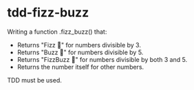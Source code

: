 # tdd-fizz-buzz

Writing a function .fizz_buzz() that:

- Returns "Fizz 🍾" for numbers divisible by 3. 
- Returns "Buzz 🐝" for numbers divisible by 5. 
- Returns "FizzBuzz 🎉" for numbers divisible by both 3 and 5. 
- Returns the number itself for other numbers.

TDD must be used.
